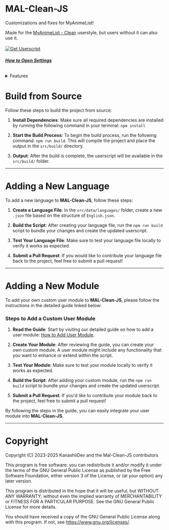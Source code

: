 # MAL-Clean-JS
Customizations and fixes for MyAnimeList!
<p align="left">
Made for the <a href="https://userstyles.world/style/10678/myanimelist-clean">MyAnimeList - Clean</a> userstyle, but users without it can also use it.
<br><br><a href="https://greasyfork.org/en/scripts/480965-mal-clean-js"><img src="https://shields.io/badge/GreasyFork-Install%20Userscript-ddd" alt="Get Userscript"/></a><br>
<h6><b><a href="https://files.catbox.moe/srlz3y.png">How to Open Settings</a></b></h6>
</p>
<p align="left">
<details><summary>Features</summary>
<b>Panel</b>
<li>Add more info to seasonal anime. <a href="https://files.catbox.moe/sn9rt6.png">[IMAGE]</a></li>
<li>Add recently added anime & manga. <a href="https://files.catbox.moe/97witl.png">[IMAGE]</a></li>
<li>Show currently watching anime & manga. <a href="https://files.catbox.moe/ayx26l.png">[IMAGE]</a></li>
<li>Auto add start/finish date to watching anime & reading manga.</li>
<li>Add next episode countdown to currently watching anime.</li><br>
<b>Anime</b>
<li>Replace OPs and EDs with animethemes.moe</li><br>
<b>Anime & Manga</b>
<li>Custom Cover Image. <a href="https://files.catbox.moe/kdzyv3.png">[IMAGE]</a></li>
<li>Dynamic background color based cover art's color palette.</li>
<li>Add banner image from Anilist.</li>
<li>Add tags from Anilist.</li>
<li>Replace relations.</li>
<li>Change title position.</li><br>
<b>Character</b>
<li>Dynamic background color based cover art's color palette.</li>
<li>Custom Character Image.</li>
<li>Show alternative name.</li><br>
<b>Character & People</b>
<li>Change name position.</li><br>
<b>Forum</b>
<li>Modern Anime/Manga Links <a href="https://files.catbox.moe/yvrntr.png">[IMAGE]</a></li><br>
<b>Profile</b>
<li>Modern Profile Layout <i>(Custom avatar, banner and badge will be visible to users with the script)</i></li>
<li>Modern Anime/Manga List. <a href="https://files.catbox.moe/f6luis.png">[IMAGE]</a></li>
<li>Make profile private.</li>
<li>Add custom profile elements <i>(This will be visible to users with the script)</i> <a href="https://files.catbox.moe/l5mvra.png">[IMAGE]</a></li>
<li>Hide profile elements <i>(This will also apply to users with the script)</i></li>
<li>Show mutual friends.</li>
<li>Add anime themes (openings and endings) to your profile (This will be visible to users with the script) <a href="https://files.catbox.moe/y1a0oc.png">[IMAGE]</a></li>
<li>Custom profile colors <i>(This will be visible to users with the script)</i></li>
<li>Custom CSS <i>(This will be visible to users with the script)</i></li>
<li>Add more than 10 favorites <i>(This will be visible to users with the script)</i></li>
<li>Add Activity History <a href="https://files.catbox.moe/ywq9dy.png">[IMAGE]</a></li>
<li>Redesign Profile Comments <a href="https://files.catbox.moe/k45hbx.png">[IMAGE]</a></li></details></p>

# Build from Source
Follow these steps to build the project from source:

1. **Install Dependencies**: Make sure all required dependencies are installed by running the following command in your terminal: `npm install`

2. **Start the Build Process**: To begin the build process, run the following command: `npm run build`. This will compile the project and place the output in the `src/build/` directory.

3. **Output**: After the build is complete, the userscript will be available in the `src/build/` folder.

---

# Adding a New Language

To add a new language to **MAL-Clean-JS**, follow these steps:

1. **Create a Language File**: In the `src/data/languages/` folder, create a new `.json` file based on the structure of `English.json`.

2. **Build the Script**: After creating your language file, run the `npm run build` script to bundle your changes and create the updated userscript.

3. **Test Your Language File**: Make sure to test your language file locally to verify it works as expected.

4. **Submit a Pull Request**: If you would like to contribute your language file back to the project, feel free to submit a pull request!

---

# Adding a New Module

To add your own custom user module to **MAL-Clean-JS**, please follow the instructions in the detailed guide linked below:

### Steps to Add a Custom User Module

1. **Read the Guide**: Start by visiting our detailed guide on how to add a user module:
   [How to Add User Module](https://github.com/KanashiiDev/MAL-Clean-JS/blob/main/src/howToAddUserModule.js).

2. **Create Your Module**: After reviewing the guide, you can create your own custom module. A user module might include any functionality that you want to enhance or extend within the script.

3. **Test Your Module**: Make sure to test your module locally to verify it works as expected.

4. **Build the Script**: After adding your custom module, run the `npm run build` script to bundle your changes and create the updated userscript.

5. **Submit a Pull Request**: If you'd like to contribute your module back to the project, feel free to submit a pull request!

By following the steps in the guide, you can easily integrate your user module into **MAL-Clean-JS**.

---

# Copyright

Copyright (C) 2023-2025 KanashiiDev and the Mal-Clean-JS contributors

This program is free software: you can redistribute it and/or modify
it under the terms of the GNU General Public License as published by
the Free Software Foundation, either version 3 of the License, or
(at your option) any later version.

This program is distributed in the hope that it will be useful,
but WITHOUT ANY WARRANTY; without even the implied warranty of
MERCHANTABILITY or FITNESS FOR A PARTICULAR PURPOSE. See the
GNU General Public License for more details.

You should have received a copy of the GNU General Public License
along with this program. If not, see <https://www.gnu.org/licenses/>.